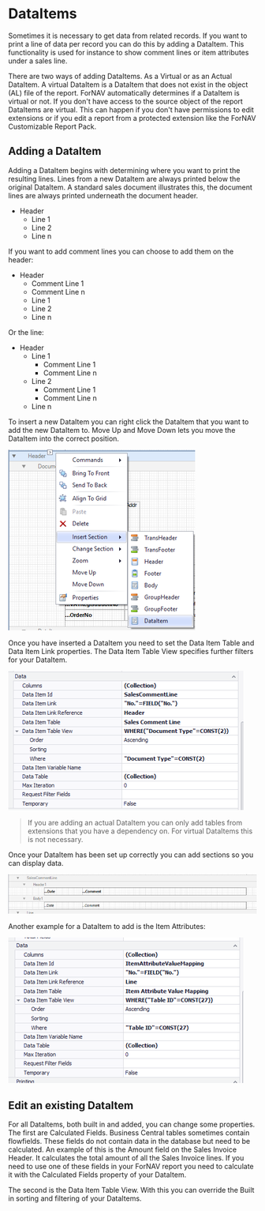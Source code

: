 # DataItems
Sometimes it is necessary to get data from related records. If you want to print a line of data per record you can do this by adding a DataItem. This functionality is used for instance to show comment lines or item attributes under a sales line.

There are two ways of adding DataItems. As a Virtual or as an Actual DataItem. A virtual DataItem is a DataItem that does not exist in the object (AL) file of the report. ForNAV automatically determines if a DataItem is virtual or not. If you don't have access to the source object of the report DataItems are virtual. This can happen if you don't have permissions to edit extensions or if you edit a report from a protected extension like the ForNAV Customizable Report Pack.

## Adding a DataItem

Adding a DataItem begins with determining where you want to print the resulting lines. Lines from a new DataItem are always printed below the original DataItem. A standard sales document illustrates this, the document lines are always printed underneath the document header.

- Header
  - Line 1
  - Line 2
  - Line n

If you want to add comment lines you can choose to add them on the header:

- Header
  - Comment Line 1
  - Comment Line n 
  - Line 1
  - Line 2
  - Line n

Or the line:

- Header
  - Line 1
    - Comment Line 1
    - Comment Line n 
  - Line 2
    - Comment Line 1
    - Comment Line n 
  - Line n

To insert a new DataItem you can right click the DataItem that you want to add the new DataItem to. Move Up and Move Down lets you move the DataItem into the correct position.

![Insert DataItem](../_media/DataItemInsert.png)

Once you have inserted a DataItem you need to set the Data Item Table and Data Item Link properties. The Data Item Table View specifies further filters for your DataItem.

![Data Item Setup](../_media/DataItemTable.png)

> If you are adding an actual DataItem you can only add tables from extensions that you have a dependency on. For virtual DataItems this is not necessary.

Once your DataItem has been set up correctly you can add sections so you can display data.

![Completed Data Item](../_media/DataItemSections.png)

Another example for a DataItem to add is the Item Attributes:

![Item Attributes Data Item](../_media/DataItemAttributes.png)

## Edit an existing DataItem

For all DataItems, both built in and added, you can change some properties. The first are Calculated Fields. Business Central tables sometimes contain flowfields. These fields do not contain data in the database but need to be calculated. An example of this is the Amount field on the Sales Invoice Header. It calculates the total amount of all the Sales Invoice lines. If you need to use one of these fields in your ForNAV report you need to calculate it with the Calculated Fields property of your DataItem.

The second is the Data Item Table View. With this you can override the Built in sorting and filtering of your DataItems.